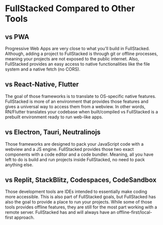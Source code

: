 # FullStacked Compared to Other Tools

## vs PWA

Progressive Web Apps are very close to what you'll build in FullStacked. Although, adding a project to FullStacked is through git or offline processes, meaning your projects are not exposed to the public internet. Also, FullStacked provides an easy access to native functionalities like the file system and a native fetch (no CORS).

## vs React-Native, Flutter

The goal of those frameworks is to translate to OS-specific native features. FullStacked is more of an environment that provides those features and gives a universal way to access them from a webview. In other words, RN/Flutter translates your codebase when built/compiled vs FullStacked is a prebuilt environment ready to run web-like apps.

## vs Electron, Tauri, Neutralinojs

Those frameworks are designed to pack your JavaScript code with a webview and a JS engine. FullStacked provides those two exact components with a code editor and a code bundler. Meaning, all you have left to do is build and run projects inside FullStacked, no need to pack anything else.

## vs Replit, StackBlitz, Codespaces, CodeSandbox

Those development tools are IDEs intended to essentially make coding more accessible. This is also part of FullStacked goals, but FullStacked has also the goal to provide a place to run your projects. While some of those tools provides offline features, they are still for the most part working with a remote server. FullStacked has and will always have an offline-first/local-first approach.

